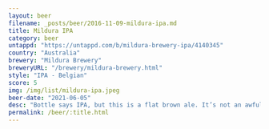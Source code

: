 ```yaml
---
layout: beer
filename: _posts/beer/2016-11-09-mildura-ipa.md
title: Mildura IPA
category: beer
untappd: "https://untappd.com/b/mildura-brewery-ipa/4140345"
country: "Australia"
brewery: "Mildura Brewery"
breweryURL: "/brewery/mildura-brewery.html"
style: "IPA - Belgian"
score: 5
img: /img/list/mildura-ipa.jpeg
beer-date: "2021-06-05"
desc: "Bottle says IPA, but this is a flat brown ale. It’s not an awful flavour, but there’s no hops"
permalink: /beer/:title.html
---
```

